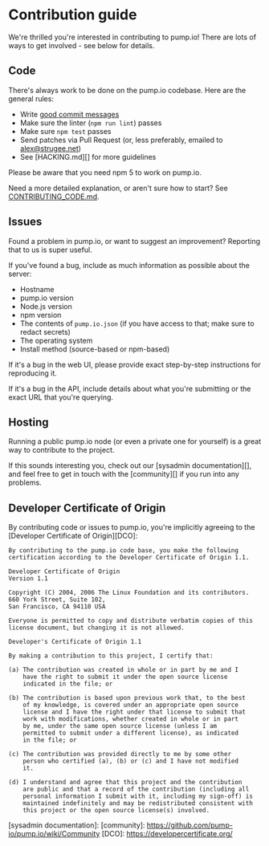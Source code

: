 # Contribution guide

We're thrilled you're interested in contributing to pump.io! There are lots of ways to get involved - see below for details.

## Code

There's always work to be done on the pump.io codebase. Here are the general rules:

* Write [good commit messages][commits]
* Make sure the linter (`npm run lint`) passes
* Make sure `npm test` passes
* Send patches via Pull Request (or, less preferably, emailed to <alex@strugee.net>)
* See [HACKING.md][] for more guidelines

Please be aware that you need npm 5 to work on pump.io.

Need a more detailed explanation, or aren't sure how to start? See [CONTRIBUTING_CODE.md][].

## Issues

Found a problem in pump.io, or want to suggest an improvement? Reporting that to us is super useful.

If you've found a bug, include as much information as possible about the server:

* Hostname
* pump.io version
* Node.js version
* npm version
* The contents of `pump.io.json` (if you have access to that; make sure to redact secrets)
* The operating system
* Install method (source-based or npm-based)

If it's a bug in the web UI, please provide exact step-by-step instructions for reproducing it.

If it's a bug in the API, include details about what you're submitting or the exact URL that you're querying.

## Hosting

Running a public pump.io node (or even a private one for yourself) is a great way to contribute to the project.

If this sounds interesting you, check out our [sysadmin documentation][], and feel free to get in touch with the [community][] if you run into any problems.

## Developer Certificate of Origin

By contributing code or issues to pump.io, you're implicitly agreeing to the [Developer Certificate of Origin][DCO]:

```
By contributing to the pump.io code base, you make the following
certification according to the Developer Certificate of Origin 1.1.

Developer Certificate of Origin
Version 1.1

Copyright (C) 2004, 2006 The Linux Foundation and its contributors.
660 York Street, Suite 102,
San Francisco, CA 94110 USA

Everyone is permitted to copy and distribute verbatim copies of this
license document, but changing it is not allowed.

Developer's Certificate of Origin 1.1

By making a contribution to this project, I certify that:

(a) The contribution was created in whole or in part by me and I
    have the right to submit it under the open source license
    indicated in the file; or

(b) The contribution is based upon previous work that, to the best
    of my knowledge, is covered under an appropriate open source
    license and I have the right under that license to submit that
    work with modifications, whether created in whole or in part
    by me, under the same open source license (unless I am
    permitted to submit under a different license), as indicated
    in the file; or

(c) The contribution was provided directly to me by some other
    person who certified (a), (b) or (c) and I have not modified
    it.

(d) I understand and agree that this project and the contribution
    are public and that a record of the contribution (including all
    personal information I submit with it, including my sign-off) is
    maintained indefinitely and may be redistributed consistent with
    this project or the open source license(s) involved.
```

 [commits]: https://chris.beams.io/posts/git-commit/
 [CONTRIBUTING_CODE.md]: https://github.com/pump-io/pump.io/blob/master/doc/CONTRIBUTING_CODE.md
 [sysadmin documentation]: 
 [community]: https://github.com/pump-io/pump.io/wiki/Community
 [DCO]: https://developercertificate.org/

